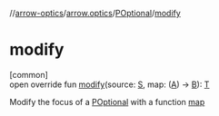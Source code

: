 //[arrow-optics](../../../index.md)/[arrow.optics](../index.md)/[POptional](index.md)/[modify](modify.md)

# modify

[common]\
open override fun [modify](modify.md)(source: [S](index.md), map: ([A](index.md)) -&gt; [B](index.md)): [T](index.md)

Modify the focus of a [POptional](index.md) with a function [map](modify.md)
